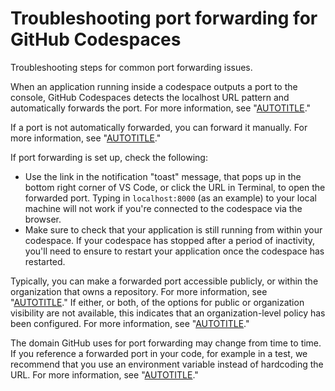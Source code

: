 # Troubleshooting port forwarding for GitHub Codespaces

Troubleshooting steps for common port forwarding issues.

When an application running inside a codespace outputs a port to the console, GitHub Codespaces  detects the localhost URL pattern and automatically forwards the port. For more information, see "[AUTOTITLE](/codespaces/developing-in-a-codespace/forwarding-ports-in-your-codespace)."

If a port is not automatically forwarded, you can forward it manually. For more information, see "[AUTOTITLE](/codespaces/developing-in-a-codespace/forwarding-ports-in-your-codespace#forwarding-a-port)."

If port forwarding is set up, check the following:

- Use the link in the notification "toast" message, that pops up in the bottom right corner of VS Code, or click the URL in Terminal, to open the forwarded port. Typing in `localhost:8000` (as an example) to your local machine will not work if you're connected to the codespace via the browser.
- Make sure to check that your application is still running from within your codespace. If your codespace has stopped after a period of inactivity, you'll need to ensure to restart your application once the codespace has restarted.

Typically, you can make a forwarded port accessible publicly, or within the organization that owns a repository. For more information, see "[AUTOTITLE](/codespaces/developing-in-a-codespace/forwarding-ports-in-your-codespace)." If either, or both, of the options for public or organization visibility are not available, this indicates that an organization-level policy has been configured. For more information, see "[AUTOTITLE](/codespaces/managing-codespaces-for-your-organization/restricting-the-visibility-of-forwarded-ports)."

The domain GitHub uses for port forwarding may change from time to time. If you reference a forwarded port in your code, for example in a test, we recommend that you use an environment variable instead of hardcoding the URL. For more information, see "[AUTOTITLE](/codespaces/developing-in-codespaces/default-environment-variables-for-your-codespace#list-of-default-environment-variables)."

